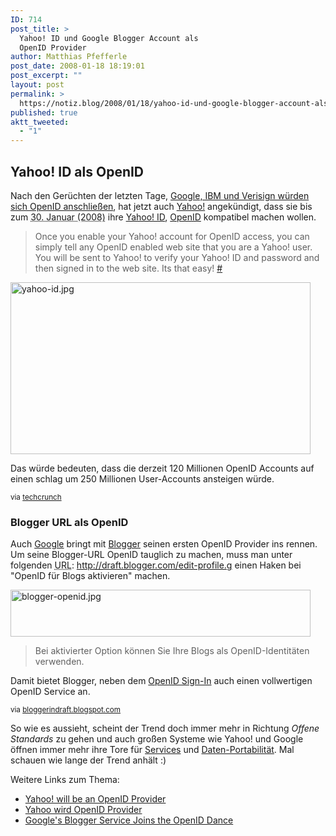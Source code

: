```yaml
---
ID: 714
post_title: >
  Yahoo! ID und Google Blogger Account als
  OpenID Provider
author: Matthias Pfefferle
post_date: 2008-01-18 18:19:01
post_excerpt: ""
layout: post
permalink: >
  https://notiz.blog/2008/01/18/yahoo-id-und-google-blogger-account-als-openid-provider/
published: true
aktt_tweeted:
  - "1"
---
```

<h2 id="yahoo-id">Yahoo! ID als OpenID</h2>

Nach den Gerüchten der letzten Tage, <a href="http://notiz.blog/2008/01/09/google-ibm-und-verisign-schliessen-sich-openid-an/">Google, IBM und Verisign würden sich OpenID anschließen</a>, hat jetzt auch <a href="http://www.yahoo.com">Yahoo!</a> angekündigt, dass sie bis zum <abbr class="dtstart" title="20080130">30. Januar (2008)</abbr> ihre <a href="http://openid.yahoo.com/">Yahoo! ID</a>, <a href="http://openid.net/">OpenID</a> kompatibel machen wollen.

<blockquote>Once you enable your Yahoo! account for OpenID access, you can simply tell any OpenID enabled web site that you are a Yahoo! user. You will be sent to Yahoo! to verify your Yahoo! ID and password and then signed in to the web site. Its that easy! <a href="http://openid.yahoo.com/">#</a></blockquote>

<img class="aligncenter" src="http://notiz.blog/wp-content/uploads/2008/01/yahoo-id.jpg" alt="yahoo-id.jpg" border="0" width="480" height="275" />

Das würde bedeuten, dass die derzeit 120 Millionen OpenID Accounts auf einen schlag um 250 Millionen User-Accounts ansteigen würde.

<small>via <a href="http://www.techcrunch.com/2008/01/17/yahoo-implements-openid-massive-win-for-the-project/">techcrunch</a></small>

<h3 id="blogger-id">Blogger URL als OpenID</h3>

Auch <a href="http://www.google.com">Google</a> bringt mit <a href="http://www.blogger.com">Blogger</a> seinen ersten OpenID Provider ins rennen. Um seine Blogger-URL OpenID tauglich zu machen, muss man unter folgenden <abbr title="Uniform Resource Locator">URL</abbr>: <a href="http://draft.blogger.com/edit-profile.g">http://draft.blogger.com/edit-profile.g</a> einen Haken bei "OpenID für Blogs aktivieren" machen.

<img class="aligncenter" src="http://notiz.blog/wp-content/uploads/2008/01/blogger-openid.jpg" alt="blogger-openid.jpg" border="0" width="480" height="75" />

<blockquote>Bei aktivierter Option können Sie Ihre Blogs als OpenID-Identitäten verwenden.</blockquote>

Damit bietet Blogger, neben dem <a href="http://www.notsorelevant.com/2007-11-30/google-and-microsoft-support-openid/">OpenID Sign-In</a> auch einen vollwertigen OpenID Service an.

<small>via <a href="http://bloggerindraft.blogspot.com/2008/01/new-feature-blogger-as-openid-provider.html">bloggerindraft.blogspot.com</a></small>

So wie es aussieht, scheint der Trend doch immer mehr in Richtung <em>Offene Standards</em> zu gehen und auch großen Systeme wie Yahoo! und Google öffnen immer mehr ihre Tore für <a href="http://code.google.com/apis/opensocial/">Services</a> und <a href="http://www.dataportability.org">Daten-Portabilität</a>. Mal schauen wie lange der Trend anhält :)


Weitere Links zum Thema:
<ul><li><a href="http://www.notsorelevant.com/2008-01-17/yahoo-will-be-an-openid-provider/">Yahoo! will be an OpenID Provider</a></li>
<li><a href="http://www.franztoo.de/?p=643">Yahoo wird OpenID Provider</a></li>
<li><a href="http://blog.wired.com/monkeybites/2008/01/googles-blogger.html">Google's Blogger Service Joins the OpenID Dance</a></li></ul>